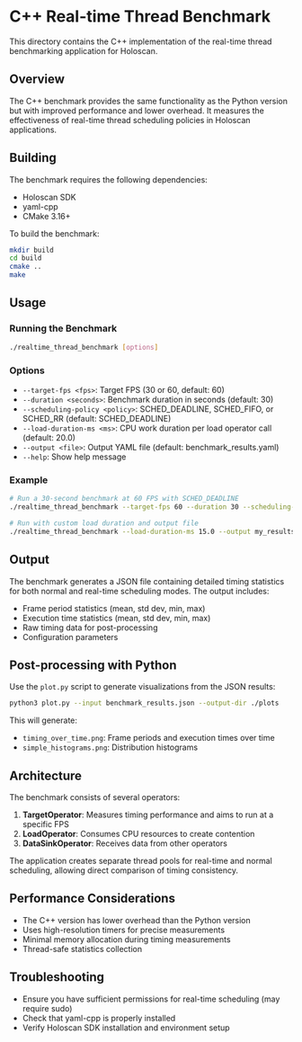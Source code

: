 # C++ Real-time Thread Benchmark

This directory contains the C++ implementation of the real-time thread benchmarking application for Holoscan.

## Overview

The C++ benchmark provides the same functionality as the Python version but with improved performance and lower overhead. It measures the effectiveness of real-time thread scheduling policies in Holoscan applications.

## Building

The benchmark requires the following dependencies:
- Holoscan SDK
- yaml-cpp
- CMake 3.16+

To build the benchmark:

```bash
mkdir build
cd build
cmake ..
make
```

## Usage

### Running the Benchmark

```bash
./realtime_thread_benchmark [options]
```

### Options

- `--target-fps <fps>`: Target FPS (30 or 60, default: 60)
- `--duration <seconds>`: Benchmark duration in seconds (default: 30)
- `--scheduling-policy <policy>`: SCHED_DEADLINE, SCHED_FIFO, or SCHED_RR (default: SCHED_DEADLINE)
- `--load-duration-ms <ms>`: CPU work duration per load operator call (default: 20.0)
- `--output <file>`: Output YAML file (default: benchmark_results.yaml)
- `--help`: Show help message

### Example

```bash
# Run a 30-second benchmark at 60 FPS with SCHED_DEADLINE
./realtime_thread_benchmark --target-fps 60 --duration 30 --scheduling-policy SCHED_DEADLINE

# Run with custom load duration and output file
./realtime_thread_benchmark --load-duration-ms 15.0 --output my_results.yaml
```

## Output

The benchmark generates a JSON file containing detailed timing statistics for both normal and real-time scheduling modes. The output includes:

- Frame period statistics (mean, std dev, min, max)
- Execution time statistics (mean, std dev, min, max)
- Raw timing data for post-processing
- Configuration parameters

## Post-processing with Python

Use the `plot.py` script to generate visualizations from the JSON results:

```bash
python3 plot.py --input benchmark_results.json --output-dir ./plots
```

This will generate:
- `timing_over_time.png`: Frame periods and execution times over time
- `simple_histograms.png`: Distribution histograms

## Architecture

The benchmark consists of several operators:

1. **TargetOperator**: Measures timing performance and aims to run at a specific FPS
2. **LoadOperator**: Consumes CPU resources to create contention
3. **DataSinkOperator**: Receives data from other operators

The application creates separate thread pools for real-time and normal scheduling, allowing direct comparison of timing consistency.

## Performance Considerations

- The C++ version has lower overhead than the Python version
- Uses high-resolution timers for precise measurements
- Minimal memory allocation during timing measurements
- Thread-safe statistics collection

## Troubleshooting

- Ensure you have sufficient permissions for real-time scheduling (may require sudo)
- Check that yaml-cpp is properly installed
- Verify Holoscan SDK installation and environment setup
